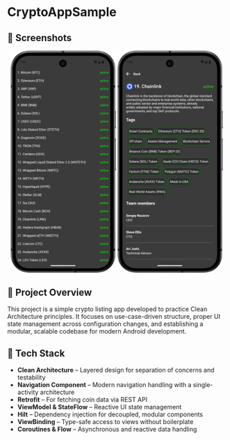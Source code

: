 # CryptoAppSample

## 📸 Screenshots

<p align="center">
  <img src="images/CoinListFragment.png" width="48%">
  <img src="images/CoinDetailFragment.png" width="48%">
</p>

## 📄 Project Overview

This project is a simple crypto listing app developed to practice Clean Architecture principles. It
focuses on use-case-driven structure, proper UI state management across configuration changes, and
establishing a modular, scalable codebase for modern Android development.

## 📌 Tech Stack

- **Clean Architecture** – Layered design for separation of concerns and testability
- **Navigation Component** – Modern navigation handling with a single-activity architecture
- **Retrofit** – For fetching coin data via REST API
- **ViewModel & StateFlow** – Reactive UI state management
- **Hilt** – Dependency injection for decoupled, modular components
- **ViewBinding** – Type-safe access to views without boilerplate
- **Coroutines & Flow** – Asynchronous and reactive data handling